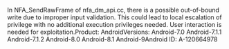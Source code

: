 In NFA_SendRawFrame of nfa_dm_api.cc, there is a possible out-of-bound write due to improper input validation. This could lead to local escalation of privilege with no additional execution privileges needed. User interaction is needed for exploitation.Product: AndroidVersions: Android-7.0 Android-7.1.1 Android-7.1.2 Android-8.0 Android-8.1 Android-9Android ID: A-120664978